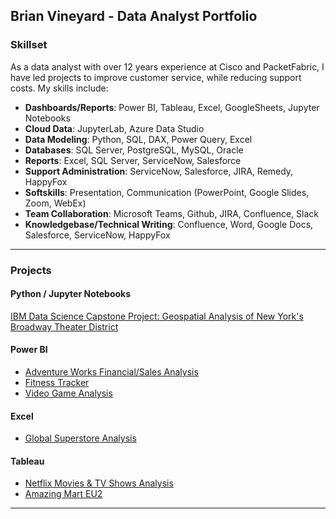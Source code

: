 ## Brian Vineyard - Data Analyst Portfolio

### Skillset

As a data analyst with over 12 years experience at Cisco and PacketFabric, I have led projects to improve customer service, while reducing support costs.
My skills include:
- **Dashboards/Reports**: Power BI, Tableau, Excel, GoogleSheets, Jupyter Notebooks
- **Cloud Data**: JupyterLab, Azure Data Studio
- **Data Modeling**: Python, SQL, DAX, Power Query, Excel
- **Databases**: SQL Server, PostgreSQL, MySQL, Oracle
- **Reports**: Excel, SQL Server, ServiceNow, Salesforce
- **Support Administration**: ServiceNow, Salesforce, JIRA, Remedy, HappyFox
- **Softskills**: Presentation, Communication (PowerPoint, Google Slides, Zoom, WebEx)
- **Team Collaboration**: Microsoft Teams, Github, JIRA, Confluence, Slack
- **Knowledgebase/Technical Writing**: Confluence, Word, Google Docs, Salesforce, ServiceNow, HappyFox
---

### Projects

#### Python / Jupyter Notebooks

[IBM Data Science Capstone Project: Geospatial Analysis of New York's Broadway Theater District](https://github.com/bvineyar/IBM-Data-Science-Final-Capstone-Project)  

#### Power BI

- [Adventure Works Financial/Sales Analysis](https://github.com/bvineyar/Adventure-Works-Power-BI-Report)
- [Fitness Tracker](https://github.com/bvineyar/Fitness-Tracker-Power-BI)
- [Video Game Analysis](https://github.com/bvineyar/Brian_Vineyard_Portfolio/blob/master/Power%20BI/VG%20Analysis.pptx)

#### Excel

- [Global Superstore Analysis](https://github.com/bvineyar/Brian_Vineyard_Portfolio/blob/master/Excel/Superstore%20Report%20New.xlsx)

#### Tableau

- [Netflix Movies & TV Shows Analysis](https://public.tableau.com/views/netflix_16879639661060/Netflix?:language=en-US&:display_count=n&:origin=viz_share_link)
- [Amazing Mart EU2](https://public.tableau.com/shared/6RCGNFGK3?:display_count=n&:origin=viz_share_link)


___



